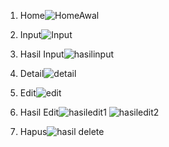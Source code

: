 1. Home![HomeAwal](https://github.com/user-attachments/assets/06d6775b-bfab-457a-9b98-d28f36d81b3e)

2. Input![Input](https://github.com/user-attachments/assets/50126d08-0fac-4e63-89ae-99052f7e73cd)

3. Hasil Input![hasilinput](https://github.com/user-attachments/assets/804adb84-9fa6-46a2-aef8-38d0c13831c9)

4. Detail![detail](https://github.com/user-attachments/assets/fdb85d94-8039-4f08-b54d-305b4f328f34)

5. Edit![edit](https://github.com/user-attachments/assets/25e3c69e-f29e-4c0d-ac63-b0291f937a69)

6. Hasil Edit![hasiledit1](https://github.com/user-attachments/assets/f4373584-791f-48d5-9e8b-5bfac7608018) ![hasiledit2](https://github.com/user-attachments/assets/94569684-7377-47b5-b6c1-fcf54d739ccc)


7. Hapus![hasil delete](https://github.com/user-attachments/assets/b207840d-6a77-4028-ab40-0b914aa8b04f)

